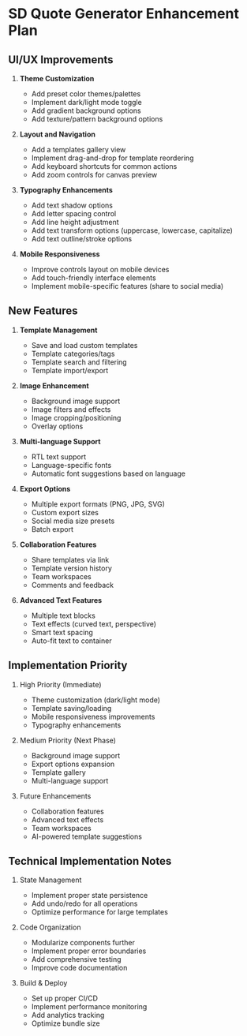 # SD Quote Generator Enhancement Plan

## UI/UX Improvements

1. **Theme Customization**
   - Add preset color themes/palettes
   - Implement dark/light mode toggle
   - Add gradient background options
   - Add texture/pattern background options

2. **Layout and Navigation**
   - Add a templates gallery view
   - Implement drag-and-drop for template reordering
   - Add keyboard shortcuts for common actions
   - Add zoom controls for canvas preview

3. **Typography Enhancements**
   - Add text shadow options
   - Add letter spacing control
   - Add line height adjustment
   - Add text transform options (uppercase, lowercase, capitalize)
   - Add text outline/stroke options

4. **Mobile Responsiveness**
   - Improve controls layout on mobile devices
   - Add touch-friendly interface elements
   - Implement mobile-specific features (share to social media)

## New Features

1. **Template Management**
   - Save and load custom templates
   - Template categories/tags
   - Template search and filtering
   - Template import/export

2. **Image Enhancement**
   - Background image support
   - Image filters and effects
   - Image cropping/positioning
   - Overlay options

3. **Multi-language Support**
   - RTL text support
   - Language-specific fonts
   - Automatic font suggestions based on language

4. **Export Options**
   - Multiple export formats (PNG, JPG, SVG)
   - Custom export sizes
   - Social media size presets
   - Batch export

5. **Collaboration Features**
   - Share templates via link
   - Template version history
   - Team workspaces
   - Comments and feedback

6. **Advanced Text Features**
   - Multiple text blocks
   - Text effects (curved text, perspective)
   - Smart text spacing
   - Auto-fit text to container

## Implementation Priority

1. High Priority (Immediate)
   - Theme customization (dark/light mode)
   - Template saving/loading
   - Mobile responsiveness improvements
   - Typography enhancements

2. Medium Priority (Next Phase)
   - Background image support
   - Export options expansion
   - Template gallery
   - Multi-language support

3. Future Enhancements
   - Collaboration features
   - Advanced text effects
   - Team workspaces
   - AI-powered template suggestions

## Technical Implementation Notes

1. State Management
   - Implement proper state persistence
   - Add undo/redo for all operations
   - Optimize performance for large templates

2. Code Organization
   - Modularize components further
   - Implement proper error boundaries
   - Add comprehensive testing
   - Improve code documentation

3. Build & Deploy
   - Set up proper CI/CD
   - Implement performance monitoring
   - Add analytics tracking
   - Optimize bundle size
